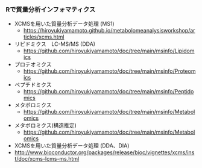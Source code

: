 ### Rで質量分析インフォマティクス

- XCMSを用いた質量分析データ処理 (MS1)
  - https://hiroyukiyamamoto.github.io/metabolomeanalysisworkshop/articles/xcms.html
- リピドミクス　LC-MS/MS (DDA)
  - https://github.com/hiroyukiyamamoto/doc/tree/main/msinfo/Lipidomics
- プロテオミクス
  - https://github.com/hiroyukiyamamoto/doc/tree/main/msinfo/Proteomics
- ペプチドミクス
  - https://github.com/hiroyukiyamamoto/doc/tree/main/msinfo/Peptidomics
- メタボロミクス
  - https://github.com/hiroyukiyamamoto/doc/tree/main/msinfo/Metabolomics
- メタボロミクス(構造推定)
  - https://github.com/hiroyukiyamamoto/doc/tree/main/msinfo/Metabolomics
-  XCMSを用いた質量分析データ処理 (DDA、DIA)
  - http://www.bioconductor.org/packages/release/bioc/vignettes/xcms/inst/doc/xcms-lcms-ms.html
